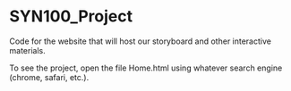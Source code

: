 # SYN100_Project
Code for the website that will host our storyboard and other interactive materials.

To see the project, open the file Home.html using whatever search engine (chrome, safari, etc.).
